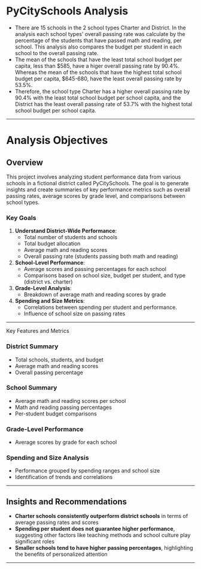 # PyCitySchools Analysis

- There are 15 schools in the 2 school types Charter and District. In the analysis each school types' overall passing rate was calculate by the percentage of the students that have passed math and reading, per school. This analysis also compares the budget per student in each school to the overall passing rate.
- The mean of the schools that have the least total school budget per capita,  less than $585, have a higer overall passing rate by 90.4%. Whereas the mean of the  schools that have the highest total school budget per capita, $645-680, have the least overall passing rate by 53.5%.
- Therefore, the school type Charter has a higher overall passing rate by 90.4% with the least total school budget per school capita, and the District has the least overall passing rate of 53.7% with the highest total school budget per school capita.

---

# Analysis Objectives

## Overview

This project involves analyzing student performance data from various schools in a fictional district called PyCitySchools. The goal is to generate insights and create summaries of key performance metrics such as overall passing rates, average scores by grade level, and comparisons between school types.

### Key Goals

1. **Understand District-Wide Performance**:
   * Total number of students and schools
   * Total budget allocation
   * Average math and reading scores
   * Overall passing rate (students passing both math and reading)
2. **School-Level Performance**:
   * Average scores and passing percentages for each school
   * Comparisons based on school size, budget per student, and type (district vs. charter)
3. **Grade-Level Analysis**:
   * Breakdown of average math and reading scores by grade
4. **Spending and Size Metrics**:
   * Correlations between spending per student and performance.
   * Influence of school size on passing rates

---

Key Features and Metrics

### District Summary

* Total schools, students, and budget
* Average math and reading scores
* Overall passing percentage

### School Summary

* Average math and reading scores per school
* Math and reading passing percentages
* Per-student budget comparisons

### Grade-Level Performance

* Average scores by grade for each school

### Spending and Size Analysis

* Performance grouped by spending ranges and school size
* Identification of trends and correlations

---

## Insights and Recommendations

* **Charter schools consistently outperform district schools** in terms of average passing rates and scores
* **Spending per student does not guarantee higher performance**, suggesting other factors like teaching methods and school culture play significant roles
* **Smaller schools tend to have higher passing percentages**, highlighting the benefits of personalized attention

---
